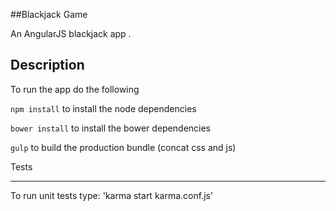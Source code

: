 ##Blackjack Game

An AngularJS blackjack app .

Description
----

To run the app do the following

`npm install` to install the node dependencies

`bower install` to install the bower dependencies

`gulp` to build the production bundle (concat css and js)

Tests
________________

To run unit tests type:
'karma start karma.conf.js'

